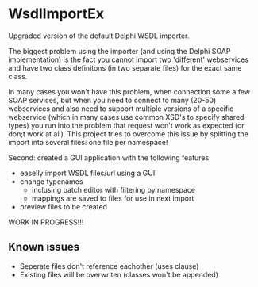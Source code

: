 # WsdlImportEx
Upgraded version of the default Delphi WSDL importer.

The biggest problem using the importer (and using the Delphi SOAP implementation) is the fact you cannot import two 'different' webservices and have two class definitons (in two separate files) for the exact same class.

In many cases you won't have this problem, when connection some a few SOAP services, but when you need to connect to many (20-50) webservices and also need to support multiple versions of a specific webservice (which in many cases use common XSD's to specify shared types) you run into the problem that request won't work as expected (or don;t work at all).
This project tries to overcome this issue by splitting the import into several files: one file per namespace!

Second: created a GUI application with the following features
- easelly import WSDL files/url using a GUI
- change typenames
  - inclusing batch editor with filtering by namespace
  - mappings are saved to files for use in next import
- preview files to be created


WORK IN PROGRESS!!!

## Known issues
- Seperate files don't reference eachother (uses clause)
- Existing files will be overwriten (classes won't be appended)
